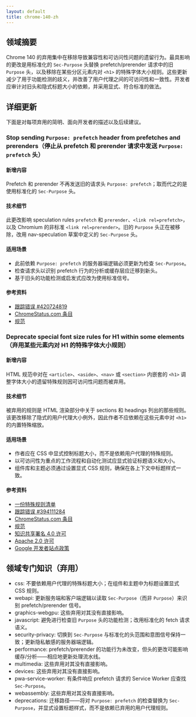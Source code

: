 ```yaml
---
layout: default
title: chrome-140-zh
---
```


## 领域摘要

Chrome 140 的弃用集中在移除导致兼容性和可访问性问题的遗留行为。最具影响的更改是用标准化的 `Sec-Purpose` 头替换 prefetch/prerender 请求中的旧 `Purpose` 头，以及移除在某些分区元素内对 `<h1>` 的特殊字体大小规则。这些更新减少了用于功能检测的歧义，并改善了用户代理之间的可访问性和一致性。开发者应审计对旧头和隐式标题大小的依赖，并采用显式、符合标准的做法。

## 详细更新

下面是对每项弃用的简明、面向开发者的描述以及后续建议。

### Stop sending `Purpose: prefetch` header from prefetches and prerenders（停止从 prefetch 和 prerender 请求中发送 `Purpose: prefetch` 头）

#### 新增内容
Prefetch 和 prerender 不再发送旧的请求头 `Purpose: prefetch`；取而代之的是使用标准化的 `Sec-Purpose` 头。

#### 技术细节
此更改影响 speculation rules `prefetch` 和 `prerender`、`<link rel=prefetch>`，以及 Chromium 的非标准 `<link rel=prerender>`。旧的 `Purpose` 头正在被移除，改用 nav-speculation 草案中定义的 `Sec-Purpose` 头。

#### 适用场景
- 此前依赖 `Purpose: prefetch` 的服务器端逻辑必须更新为检查 `Sec-Purpose`。
- 检查请求头以识别 prefetch 行为的分析或缓存层应迁移到新头。
- 基于旧头的功能检测或启发式应改为使用标准信号。

#### 参考资料
- [跟踪错误 #420724819](https://issues.chromium.org/issues/420724819)
- [ChromeStatus.com 条目](https://chromestatus.com/feature/5088012836536320)
- [规范](https://wicg.github.io/nav-speculation/prerendering.html#interaction-with-fetch)

### Deprecate special font size rules for H1 within some elements（弃用某些元素内对 H1 的特殊字体大小规则）

#### 新增内容
HTML 规范中对在 `<article>`、`<aside>`、`<nav>` 或 `<section>` 内嵌套的 `<h1>` 调整字体大小的遗留特殊规则因可访问性问题而被弃用。

#### 技术细节
被弃用的规则是 HTML 渲染部分中关于 sections 和 headings 列出的那些规则。该更改移除了隐式的用户代理大小例外，因此作者不应依赖在这些元素中对 `<h1>` 的内置特殊缩放。

#### 适用场景
- 作者应在 CSS 中显式控制标题大小，而不是依赖用户代理的特殊规则。
- 以可访问性为重点的工作流程和自动化测试应显式验证标题语义和大小。
- 组件库和主题必须通过设置显式 CSS 规则，确保在各上下文中标题样式一致。

#### 参考资料
- [一份特殊规则清单](https://html.spec.whatwg.org/multipage/rendering.html#sections-and-headings)
- [跟踪错误 #394111284](https://issues.chromium.org/issues/394111284)
- [ChromeStatus.com 条目](https://chromestatus.com/feature/6192419898654720)
- [规范](https://github.com/whatwg/html/pull/11102)
- [知识共享署名 4.0 许可](https://creativecommons.org/licenses/by/4.0/)
- [Apache 2.0 许可](https://www.apache.org/licenses/LICENSE-2.0)
- [Google 开发者站点政策](https://developers.google.com/site-policies)

## 领域专门知识（弃用）

- css: 不要依赖用户代理的特殊标题大小；在组件和主题中为标题设置显式 CSS 规则。
- webapi: 更新服务端和客户端逻辑以读取 `Sec-Purpose`（而非 `Purpose`）来识别 prefetch/prerender 信号。
- graphics-webgpu: 这些弃用对其没有直接影响。
- javascript: 避免进行检查旧 `Purpose` 头的功能检测；改用标准化的 fetch 请求语义。
- security-privacy: 切换到 `Sec-Purpose` 与标准化的头范围和意图信号保持一致；更新隐私敏感的服务器端逻辑。
- performance: prefetch/prerender 的功能行为未改变，但头的更改可能影响缓存/分析——相应地更新处理流水线。
- multimedia: 这些弃用对其没有直接影响。
- devices: 这些弃用对其没有直接影响。
- pwa-service-worker: 有条件响应 prefetch 请求的 Service Worker 应查找 `Sec-Purpose`。
- webassembly: 这些弃用对其没有直接影响。
- deprecations: 迁移路径——将对 `Purpose: prefetch` 的检查替换为 `Sec-Purpose`，并显式设置标题样式，而不是依赖已弃用的用户代理规则。
